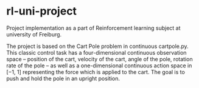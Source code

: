 # rl-uni-project
Project implementation as a part of Reinforcement learning subject at university of Freiburg.

The project is based on the Cart Pole problem in continuous cartpole.py. This classic control task
has a four-dimensional continuous observation space – position of the cart, velocity of the cart, angle
of the pole, rotation rate of the pole – as well as a one-dimensional continuous action space in [−1, 1]
representing the force which is applied to the cart. The goal is to push and hold the pole in an upright
position.
